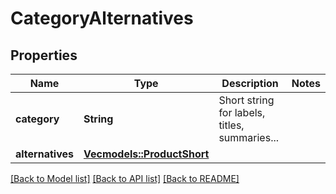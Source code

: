 # CategoryAlternatives

## Properties
Name | Type | Description | Notes
------------ | ------------- | ------------- | -------------
**category** | **String** | Short string for labels, titles, summaries... | 
**alternatives** | [**Vec<models::ProductShort>**](productShort.md) |  | 

[[Back to Model list]](../README.md#documentation-for-models) [[Back to API list]](../README.md#documentation-for-api-endpoints) [[Back to README]](../README.md)



